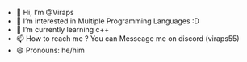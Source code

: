 - 👋 Hi, I’m @Viraps
- 👀 I’m interested in Multiple Programming Languages :D
- 🌱 I’m currently learning c++
- 📫 How to reach me ? You can Messeage me on discord (viraps55)
- 😄 Pronouns: he/him


<!---
Viraps/Viraps is a ✨ special ✨ repository because its `README.md` (this file) appears on your GitHub profile.
You can click the Preview link to take a look at your changes.
--->
